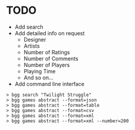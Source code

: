 # TODO

+ Add search
+ Add detailed info on request 
  - Designer
  - Artists
  - Number of Ratings
  - Number of Comments
  - Number of Players
  - Playing Time
  - And so on...
+ Add command line interface
    
```
> bgg search "Twilight Struggle"
> bgg games abstract --format=json
> bgg games abstract --format=table
> bgg games abstract --format=csv
> bgg games abstract --format=xml
> bgg games abstract --format=xml --number=200
```
